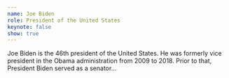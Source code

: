 ```yaml
---
name: Joe Biden
role: President of the United States
keynote: false
show: true
---
```


Joe Biden is the 46th president of the United States. He was formerly vice president in the Obama administration from 2009 to 2018. Prior to that, President Biden served as a senator...